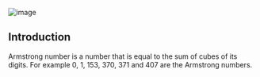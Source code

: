 

  ![image](https://user-images.githubusercontent.com/108461765/197253379-772b8157-ec4e-49c4-8454-7eee10ce5765.png)

## Introduction 

Armstrong number is a number that is equal to the sum of cubes of its digits. For example 0, 1, 153, 370, 371 and 407 are the Armstrong numbers.
